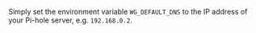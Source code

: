 Simply set the environment variable `WG_DEFAULT_DNS` to the IP address of your Pi-hole server, e.g. `192.168.0.2`.